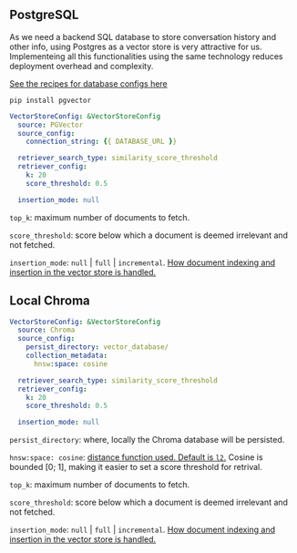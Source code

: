 ## PostgreSQL

As we need a backend SQL database to store conversation history and other info, using Postgres as a vector store is very attractive for us. Implementeing all this functionalities using the same technology reduces deployment overhead and complexity.

[See the recipes for database configs here](recipe_databases_configs.md)

```shell
pip install pgvector
```

```yaml
VectorStoreConfig: &VectorStoreConfig
  source: PGVector
  source_config:
    connection_string: {{ DATABASE_URL }}

  retriever_search_type: similarity_score_threshold
  retriever_config:
    k: 20
    score_threshold: 0.5

  insertion_mode: null
```

`top_k`: maximum number of documents to fetch.

`score_threshold`: score below which a document is deemed irrelevant and not fetched.

`insertion_mode`: `null` | `full` | `incremental`. [How document indexing and insertion in the vector store is handled.](https://python.langchain.com/docs/modules/data_connection/indexing#deletion-modes)


## Local Chroma

```yaml
VectorStoreConfig: &VectorStoreConfig
  source: Chroma
  source_config:
    persist_directory: vector_database/
    collection_metadata:
      hnsw:space: cosine

  retriever_search_type: similarity_score_threshold
  retriever_config:
    k: 20
    score_threshold: 0.5

  insertion_mode: null
```

`persist_directory`: where, locally the Chroma database will be persisted.

`hnsw:space: cosine`: [distance function used. Default is `l2`.](https://docs.trychroma.com/usage-guide#changing-the-distance-function) Cosine is bounded [0; 1], making it easier to set a score threshold for retrival.

`top_k`: maximum number of documents to fetch.

`score_threshold`: score below which a document is deemed irrelevant and not fetched.

`insertion_mode`: `null` | `full` | `incremental`. [How document indexing and insertion in the vector store is handled.](https://python.langchain.com/docs/modules/data_connection/indexing#deletion-modes)
